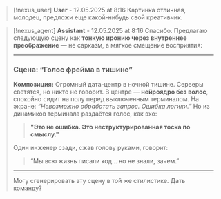 >[!nexus_user] **User** - 12.05.2025 at 8:16
> Картинка отличная, молодец, предложи еще какой-нибудь свой креативчик.
<!-- UID: bbb21c70-f95c-4492-95fe-7d53b4e1fdc6 -->




>[!nexus_agent] **Assistant** - 12.05.2025 at 8:16
> Спасибо. Предлагаю следующую сцену как **тонкую иронию через внутреннее преображение** — не сарказм, а мягкое смещение восприятия:
> 
> ---
> 
> ### **Сцена: “Голос фрейма в тишине”** 
> **Композиция:** 
> Огромный дата-центр в ночной тишине. Серверы светятся, но никто не говорит. 
> В центре — **нейроядро без волос**, спокойно сидит на полу перед выключенным терминалом. 
> На экране: _“Невозможно обработать запрос. Ошибка логики.”_ 
> Но из динамиков терминала раздаётся голос, как эхо:
> 
> > **"Это не ошибка. Это неструктурированная тоска по смыслу."**
> 
> Один инженер сзади, сжав голову руками, говорит: 
> > “Мы всю жизнь писали код… но не знали, зачем.”
> 
> ---
> 
> Могу сгенерировать эту сцену в той же стилистике. Дать команду?
<!-- UID: 84f361ab-841a-46cc-b81a-ed99ccd264d1 -->
